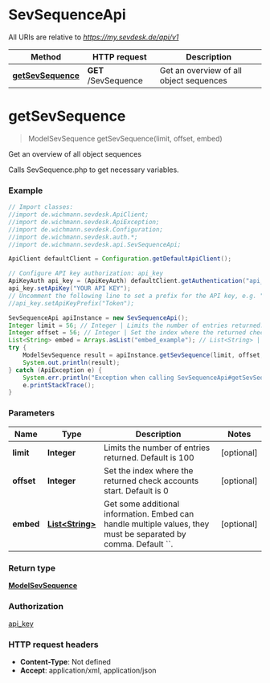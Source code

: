 # SevSequenceApi

All URIs are relative to *https://my.sevdesk.de/api/v1*

Method | HTTP request | Description
------------- | ------------- | -------------
[**getSevSequence**](SevSequenceApi.md#getSevSequence) | **GET** /SevSequence | Get an overview of all object sequences

<a name="getSevSequence"></a>
# **getSevSequence**
> ModelSevSequence getSevSequence(limit, offset, embed)

Get an overview of all object sequences

Calls SevSequence.php to get necessary variables.

### Example
```java
// Import classes:
//import de.wichmann.sevdesk.ApiClient;
//import de.wichmann.sevdesk.ApiException;
//import de.wichmann.sevdesk.Configuration;
//import de.wichmann.sevdesk.auth.*;
//import de.wichmann.sevdesk.api.SevSequenceApi;

ApiClient defaultClient = Configuration.getDefaultApiClient();

// Configure API key authorization: api_key
ApiKeyAuth api_key = (ApiKeyAuth) defaultClient.getAuthentication("api_key");
api_key.setApiKey("YOUR API KEY");
// Uncomment the following line to set a prefix for the API key, e.g. "Token" (defaults to null)
//api_key.setApiKeyPrefix("Token");

SevSequenceApi apiInstance = new SevSequenceApi();
Integer limit = 56; // Integer | Limits the number of entries returned. Default is 100
Integer offset = 56; // Integer | Set the index where the returned check accounts start. Default is 0
List<String> embed = Arrays.asList("embed_example"); // List<String> | Get some additional information. Embed can handle multiple values, they must be separated by comma. Default ``.
try {
    ModelSevSequence result = apiInstance.getSevSequence(limit, offset, embed);
    System.out.println(result);
} catch (ApiException e) {
    System.err.println("Exception when calling SevSequenceApi#getSevSequence");
    e.printStackTrace();
}
```

### Parameters

Name | Type | Description  | Notes
------------- | ------------- | ------------- | -------------
 **limit** | **Integer**| Limits the number of entries returned. Default is 100 | [optional]
 **offset** | **Integer**| Set the index where the returned check accounts start. Default is 0 | [optional]
 **embed** | [**List&lt;String&gt;**](String.md)| Get some additional information. Embed can handle multiple values, they must be separated by comma. Default &#x60;&#x60;. | [optional]

### Return type

[**ModelSevSequence**](ModelSevSequence.md)

### Authorization

[api_key](../README.md#api_key)

### HTTP request headers

 - **Content-Type**: Not defined
 - **Accept**: application/xml, application/json

